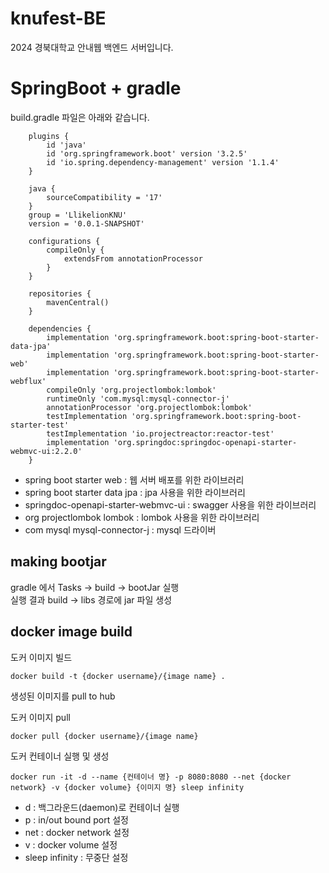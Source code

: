 # knufest-BE
2024 경북대학교 안내웹 백엔드 서버입니다.

# SpringBoot + gradle

build.gradle 파일은 아래와 같습니다. 
```
    plugins {
    	id 'java'
    	id 'org.springframework.boot' version '3.2.5'
    	id 'io.spring.dependency-management' version '1.1.4'
    }
    
    java {
    	sourceCompatibility = '17'
    }
    group = 'LlikelionKNU'
    version = '0.0.1-SNAPSHOT'
    
    configurations {
    	compileOnly {
    		extendsFrom annotationProcessor
    	}
    }
    
    repositories {
    	mavenCentral()
    }
    
    dependencies {
    	implementation 'org.springframework.boot:spring-boot-starter-data-jpa'
    	implementation 'org.springframework.boot:spring-boot-starter-web'
    	implementation 'org.springframework.boot:spring-boot-starter-webflux'
    	compileOnly 'org.projectlombok:lombok'
    	runtimeOnly 'com.mysql:mysql-connector-j'
    	annotationProcessor 'org.projectlombok:lombok'
    	testImplementation 'org.springframework.boot:spring-boot-starter-test'
    	testImplementation 'io.projectreactor:reactor-test'
    	implementation 'org.springdoc:springdoc-openapi-starter-webmvc-ui:2.2.0'
    }
```
- spring boot starter web : 웹 서버 배포를 위한 라이브러리
- spring boot starter data jpa : jpa 사용을 위한 라이브러리
- springdoc-openapi-starter-webmvc-ui : swagger 사용을 위한 라이브러리
- org projectlombok lombok : lombok 사용을 위한 라이브러리
- com mysql mysql-connector-j : mysql 드라이버


## making bootjar 
gradle 에서
Tasks &rarr; build &rarr; bootJar 실행  
실행 결과 build &rarr; libs 경로에 jar 파일 생성

## docker image build
도커 이미지 빌드  
```
docker build -t {docker username}/{image name} .
```
생성된 이미지를 pull to hub  

도커 이미지 pull
```
docker pull {docker username}/{image name}
```
도커 컨테이너 실행 및 생성
```
docker run -it -d --name {컨테이너 명} -p 8080:8080 --net {docker network} -v {docker volume} {이미지 명} sleep infinity
```
- d : 백그라운드(daemon)로 컨테이너 실행
- p : in/out bound port 설정
- net : docker network 설정
- v : docker volume 설정
- sleep infinity : 무중단 설정 
